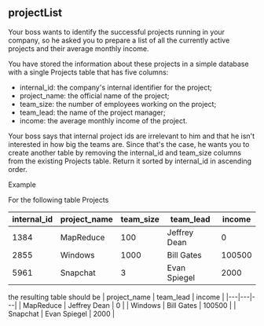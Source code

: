 ## projectList

Your boss wants to identify the successful projects running in your company, so he asked you to prepare a list of all the currently active projects and their average monthly income.

You have stored the information about these projects in a simple database with a single Projects table that has five columns:

- internal_id: the company's internal identifier for the project;
- project_name: the official name of the project;
- team_size: the number of employees working on the project;
- team_lead: the name of the project manager;
- income: the average monthly income of the project.

Your boss says that internal project ids are irrelevant to him and that he isn't interested in how big the teams are. Since that's the case, he wants you to create another table by removing the internal_id and team_size columns from the existing Projects table. Return it sorted by internal_id in ascending order.

Example

For the following table Projects

| internal_id | project_name | team_size | team_lead | income |
|---|---|---|---|---|
| 1384 | MapReduce | 100 | Jeffrey Dean | 0 |
| 2855 | Windows | 1000 | Bill Gates | 100500 |
| 5961 | Snapchat | 3 | Evan Spiegel | 2000 |

the resulting table should be
| project_name | team_lead | income |
|---|---|---|
| MapReduce | Jeffrey Dean | 0 |
| Windows | Bill Gates | 100500 |
| Snapchat | Evan Spiegel | 2000 |
